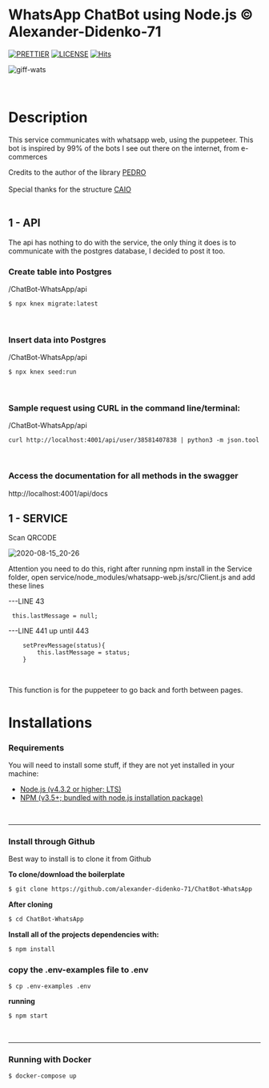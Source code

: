# WhatsApp ChatBot using Node.js © Alexander-Didenko-71

[![PRETTIER](https://img.shields.io/badge/code_style-prettier-ff69b4.svg?style=flat-square)](https://gitter.im/jlongster/prettie)
[![LICENSE](https://img.shields.io/github/license/arshadkazmi42/awesome-github-init.svg)](https://github.com/arshadkazmi42/awesome-github-init/LICENSE)
[![Hits](https://hits.seeyoufarm.com/api/count/incr/badge.svg?url=https%3A%2F%2Fgithub.com%2Flucioerlan%2FWhatsapp-Chatbot&count_bg=%23E71A18&title_bg=%23555555&icon=dependabot.svg&icon_color=%23E7E7E7&title=views&edge_flat=false)](https://hits.seeyoufarm.com)

![giff-wats](https://user-images.githubusercontent.com/67064886/90330135-d3c60780-df80-11ea-838c-f49bf15458b8.gif)

<br>

# Description 

This service communicates with whatsapp web, using the puppeteer. This bot is inspired by 99% of the bots I see out there on the internet, from e-commerces

 Credits to the author of the library [PEDRO](https://github.com/pedroslopez)  
 <br>
Special thanks for the structure [CAIO](https://github.com/caioagiani)
<br><br>


## 1 - API

The api has nothing to do with the service, the only thing it does is to communicate with the postgres database, I decided to post it too.

### Create table into Postgres

/ChatBot-WhatsApp/api
```sh
$ npx knex migrate:latest
```
<br>



### Insert data into Postgres

/ChatBot-WhatsApp/api
```sh
$ npx knex seed:run
```
<br>


### Sample request using CURL in the command line/terminal:

/ChatBot-WhatsApp/api
```
curl http://localhost:4001/api/user/38581407838 | python3 -m json.tool
```
<br>


### Access the documentation for all methods in the swagger

 http://localhost:4001/api/docs
<br>


## 1 - SERVICE

Scan QRCODE

![2020-08-15_20-26](https://user-images.githubusercontent.com/67064886/90330116-c27cfb00-df80-11ea-8c57-0409cccd15dc.png)


Attention you need to do this, right after running npm install in the Service folder, open service/node_modules/whatsapp-web.js/src/Client.js and add these lines

---LINE 43 
```
 this.lastMessage = null;
```

---LINE 441 up until 443
```
    setPrevMessage(status){
        this.lastMessage = status;
    }
```
<br>

This function is for the puppeteer to go back and forth between pages.



# Installations

### Requirements

You will need to install some stuff, if they are not yet installed in your machine:

* [Node.js (v4.3.2 or higher; LTS)](http://nodejs.org)
* [NPM (v3.5+; bundled with node.js installation package)](https://docs.npmjs.com/getting-started/installing-node#updating-npm)
<br>

---

### Install through Github

Best way to install is to clone it from Github
<br>

**To clone/download the boilerplate**

```bash
$ git clone https://github.com/alexander-didenko-71/ChatBot-WhatsApp
```

**After cloning**

```bash
$ cd ChatBot-WhatsApp
```

**Install all of the projects dependencies with:**

```bash
$ npm install

```


### copy the .env-examples file to .env

```
$ cp .env-examples .env
```

**running**

```bash
$ npm start

```
<br>


---

### Running with Docker

```
$ docker-compose up
```
<br>


